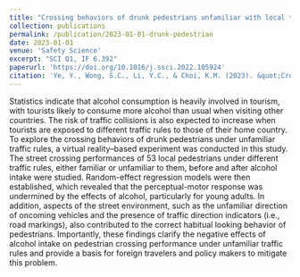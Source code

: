 ```yaml
---
title: "Crossing behaviors of drunk pedestrians unfamiliar with local traffic rules"
collection: publications
permalink: /publication/2023-01-01-drunk-pedestrian
date: 2023-01-01
venue: 'Safety Science'
excerpt: "SCI Q1, IF 6.392"
paperurl: 'https://doi.org/10.1016/j.ssci.2022.105924'
citation: 'Ye, Y., Wong, S.C., Li, Y.C., & Choi, K.M. (2023). &quot;Crossing behaviors of drunk pedestrians unfamiliar with local traffic rules.&quot; <i>Safety Science</i>, 157, 105924.'
---
```


Statistics indicate that alcohol consumption is heavily involved in tourism, with tourists likely to consume more alcohol than usual when visiting other countries. The risk of traffic collisions is also expected to increase when tourists are exposed to different traffic rules to those of their home country. To explore the crossing behaviors of drunk pedestrians under unfamiliar traffic rules, a virtual reality–based experiment was conducted in this study. The street crossing performances of 53 local pedestrians under different traffic rules, either familiar or unfamiliar to them, before and after alcohol intake were studied. Random-effect regression models were then established, which revealed that the perceptual-motor response was undermined by the effects of alcohol, particularly for young adults. In addition, aspects of the street environment, such as the unfamiliar direction of oncoming vehicles and the presence of traffic direction indicators (i.e., road markings), also contributed to the correct habitual looking behavior of pedestrians. Importantly, these findings clarify the negative effects of alcohol intake on pedestrian crossing performance under unfamiliar traffic rules and provide a basis for foreign travelers and policy makers to mitigate this problem.
